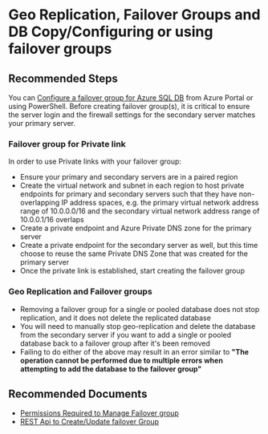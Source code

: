 <properties
	pageTitle="Geo Replication, Failover Groups and DB Copy/Configuring or using failover groups"
	description="Geo Replication, Failover Groups and DB Copy/Configuring or using failover groups"
	service="microsoft.sql"
	resource="servers"
	authors="subbuk,maboja-msft"
	ms.author="subbuk,maboja"
	displayOrder=""
	selfHelpType="generic"
	supportTopicIds="32731230"
	productPesIds="13491"
	cloudEnvironments="public,blackForest,fairfax,mooncake, usnat, ussec"
	articleId="a564aa55-abf9-41d1-96eb-2687717b4dab"
	ownershipId="AzureData_AzureSQLDB_Availability"
/>

# Geo Replication, Failover Groups and DB Copy/Configuring or using failover groups

## **Recommended Steps**

You can [Configure a failover group for Azure SQL DB](https://docs.microsoft.com/azure/sql-database/sql-database-configure-failover-group?WT.mc_id=pid:13491:sid:32731230/) from Azure Portal or using PowerShell. Before creating failover group(s), it is critical to ensure the server login and the firewall settings for the secondary server matches your primary server.

### **Failover group for Private link**

In order to use Private links with your failover group:

- Ensure your primary and secondary servers are in a paired region
- Create the virtual network and subnet in each region to host private endpoints for primary and secondary servers such that they have non-overlapping IP address spaces, e.g. the primary virtual network address range of 10.0.0.0/16 and the secondary virtual network address range of 10.0.0.1/16 overlaps
- Create a private endpoint and Azure Private DNS zone for the primary server
- Create a private endpoint for the secondary server as well, but this time choose to reuse the same Private DNS Zone that was created for the primary server
- Once the private link is established, start creating the failover group

### **Geo Replication and Failover groups**

- Removing a failover group for a single or pooled database does not stop replication, and it does not delete the replicated database
- You will need to manually stop geo-replication and delete the database from the secondary server if you want to add a single or pooled database back to a failover group after it's been removed
- Failing to do either of the above may result in an error similar to **"The operation cannot be performed due to multiple errors when attempting to add the database to the failover group"**

## **Recommended Documents**

* [Permissions Required to Manage  Failover group](https://docs.microsoft.com/azure/sql-database/sql-database-auto-failover-group?WT.mc_id=pid:13491:sid:32731230/)<br>
* [REST Api to Create/Update failover Group](https://docs.microsoft.com/rest/api/sql/failovergroups/createorupdate?WT.mc_id=pid:13491:sid:32731230/)   
